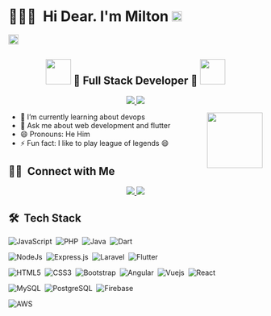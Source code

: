 # 👨🏻‍💻 &nbsp;**Hi Dear. I'm Milton** <img src="https://raw.githubusercontent.com/iampavangandhi/iampavangandhi/master/gifs/Hi.gif" width="20px"/> 
<img src="https://komarev.com/ghpvc/?username=ceringo" height="20" alt="ceringo"/>

<h2 align="center">
    <img src="https://giphy.com/clips/ralph-8CYD7zQOYECt2UolVp" width="50"/>
    🚀 Full Stack Developer 🚀
    <img src="https://media.giphy.com/media/7j2hfyeVcDtf2/giphy.gif" width="50"/>
</h2>

<p align="center">
    <a href="https://github.com/ceringo" target="_blank">
        <img src="https://img.shields.io/badge/GitHub-100000?style=for-the-badge&logo=github&logoColor=white"/>
    </a>
    <a href="https://gitlab.com/ceringo" target="_blank">
        <img src="https://img.shields.io/badge/GitLab-330F63?style=for-the-badge&logo=gitlab&logoColor=white"/>
    </a>
</p>

<img align="right" src="https://i.pinimg.com/originals/e4/26/70/e426702edf874b181aced1e2fa5c6cde.gif" height="110"/>

- 🌱 I’m currently learning about devops
- 💬 Ask me about web development and flutter
- 😄 Pronouns: He Him
- ⚡ Fun fact: I like to play league of legends 😄

## 🤝🏻 &nbsp;**Connect with Me**
<p align="center">
    <a href="https://bo.linkedin.com/in/milton-rodriguez-davalos-636511224/" target="_blank">
        <img src="https://img.shields.io/badge/LinkedIn-0077B5?style=for-the-badge&logo=linkedin&logoColor=white"/>
    </a>
    <a href="mailto:miltonrodriguezdeveloper@gmail.com" target="blank">
        <img src="https://img.shields.io/badge/Gmail-D14836?style=for-the-badge&logo=gmail&logoColor=white"/>
    </a>
   
</p>

## 🛠 &nbsp;**Tech Stack**
![JavaScript](https://img.shields.io/badge/JavaScript-323330?style=for-the-badge&logo=javascript&logoColor=F7DF1E)&nbsp;
![PHP](https://img.shields.io/badge/PHP-777BB4?style=for-the-badge&logo=php&logoColor=white)&nbsp;
![Java](https://img.shields.io/badge/Java-ED8B00?style=for-the-badge&logo=java&logoColor=white)&nbsp;
![Dart](https://img.shields.io/badge/Dart-0175C2?style=for-the-badge&logo=dart&logoColor=white)&nbsp;

![NodeJs](https://img.shields.io/badge/Node.js-43853D?style=for-the-badge&logo=node.js&logoColor=white)&nbsp;
![Express.js](https://img.shields.io/badge/Express.js-404D59?style=for-the-badge)&nbsp;
![Laravel](https://img.shields.io/badge/Laravel-FF2D20?style=for-the-badge&logo=laravel&logoColor=white)&nbsp;
![Flutter](https://img.shields.io/badge/Flutter-02569B?style=for-the-badge&logo=flutter&logoColor=white)&nbsp;

![HTML5](https://img.shields.io/badge/HTML5-E34F26?style=for-the-badge&logo=html5&logoColor=white)&nbsp;
![CSS3](https://img.shields.io/badge/CSS3-1572B6?style=for-the-badge&logo=css3&logoColor=white)&nbsp;
![Bootstrap](https://img.shields.io/badge/Bootstrap-563D7C?style=for-the-badge&logo=bootstrap&logoColor=white)&nbsp;
![Angular](https://img.shields.io/badge/Angular-DD0031?style=for-the-badge&logo=angular&logoColor=white)&nbsp;
![Vuejs](https://img.shields.io/badge/Vue.js-35495E?style=for-the-badge&logo=vue.js&logoColor=4FC08D)&nbsp;
![React](https://img.shields.io/badge/React-20232A?style=for-the-badge&logo=react&logoColor=61DAFB)&nbsp;

![MySQL](https://img.shields.io/badge/MySQL-00000F?style=for-the-badge&logo=mysql&logoColor=white)&nbsp;
![PostgreSQL](https://img.shields.io/badge/PostgreSQL-316192?style=for-the-badge&logo=postgresql&logoColor=white)&nbsp;
![Firebase](https://img.shields.io/badge/-firebase-61DAFB?logo=firebase&style=for-the-badge&color=grey)&nbsp;

![AWS](https://img.shields.io/badge/AWS-232F3E?style=for-the-badge&logo=amazon-aws&logoColor=white)&nbsp;
